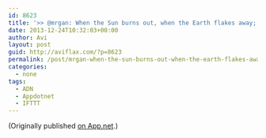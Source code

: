 ```yaml
---
id: 8623
title: '>> @mrgan: When the Sun burns out, when the Earth flakes away; when all is just cold, bleached bones of entropy in the desert of space-time; when mankind is over; this is the greatest tragedy that will be forgotten: no human ever managed to make a to-do app I liked.'
date: 2013-12-24T10:32:03+00:00
author: Avi
layout: post
guid: http://aviflax.com/?p=8623
permalink: /post/mrgan-when-the-sun-burns-out-when-the-earth-flakes-away-when-all-is-just-cold-bleached-bones-of-entropy-in-the-desert-of-space-time-when-mankind-is-over-this-is-the-greatest-tragedy-that-wil/
categories:
  - none
tags:
  - ADN
  - Appdotnet
  - IFTTT
---
```

(Originally published [on App.net](http://alpha.app.net/aviflax/post/18110513).)